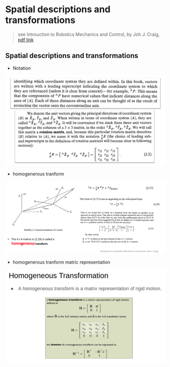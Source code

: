 # Spatial descriptions and transformations

> see Introuction to Robotics Mechanics and Control, by Joh J. Craig, [pdf link](https://www.changjiangcai.com/files/text-books/Introduction-to-Robotics-3rd-edition.pdf)

## Spatial descriptions and transformations

- Notation
<img src="../files/intro-robotics-01.png" alt="drawing" width="700"/>

- homogenerous tranform

<img src="../files/intro-robotics-02.png" alt="drawing" width="700"/>

- homogenerous tranform matric representation

<img src="../files/intro-robotics-03.png" alt="drawing" width="700"/>
